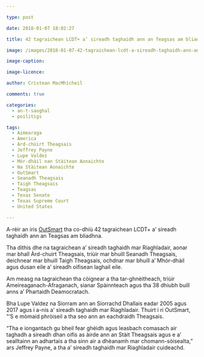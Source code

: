 ```yaml
---

type: post

date: 2018-01-07 18:02:27

title: 42 tagraichean LCDT+ a’ sireadh taghaidh ann an Teagsas am bliadhna

image: /images/2018-01-07-42-tagraichean-lcdt-a-sireadh-taghaidh-ann-an-teagsas-am-bliadhna.jpg

image-caption:

image-licence:

author: Crìstean MacMhìcheil

comments: true

categories:
  - an-t-saoghal
  - poilitigs

tags:
  - Aimearaga
  - America
  - Àrd-chùirt Theagsais
  - Jeffrey Payne
  - Lupe Valdez
  - Mór-dhàil nan Stàitean Aonaichte
  - Na Stàitean Aonaichte
  - OutSmart
  - Seanadh Theagsais
  - Taigh Theagsais
  - Teagsas
  - Texas Senate
  - Texas Supreme Court
  - United States

---
```


A-rèir an iris [OutSmart][1] tha co-dhiù 42 tagraichean LCDT+ a&#8217; sireadh taghaidh ann an Teagsas am bliadhna.

<!--more-->

Tha dithis dhe na tagraichean a&#8217; sireadh taghaidh mar Riaghladair, aonar mar bhall Àrd-chuirt Theagsais, triùir mar bhuill Seanadh Theagsais, deichnear mar bhuill Taigh Theagsais, ochdnar mar bhuill a&#8217; Mhór-dhàil agus dusan eile a&#8217; sireadh oifisean laghail eile.

Am measg na tagraichean tha còignear a tha tar-ghnèitheach, triùir Ameireaganach-Afraganach, sianar Spàinnteach agus tha 38 dhiubh buill anns a’ Phartaidh Deamocratach.

Bha Lupe Valdez na Siorram ann an Siorrachd Dhallais eadar 2005 agus 2017 agus i a-nis a&#8217; sireadh taghaidh mar Riaghladair. Thuirt i ri OutSmart, &#8220;&#8216;S e mòmaid phròiseil a tha seo ann an eachdraidh Theagsais.

&#8220;Tha e iongantach gu bheil fear ghèidh agus leasbach comasach air taghadh a sireadh dhan oifis as àirde ann an Stàit Theagsais agus e a&#8217; sealltainn an adhartais a tha sinn air a dhèanamh mar chomann-sòisealta,&#8221; ars Jeffrey Payne, a tha a&#8217; sireadh taghaidh mar Riaghladair cuideachd.

 [1]: http://www.outsmartmagazine.com/
